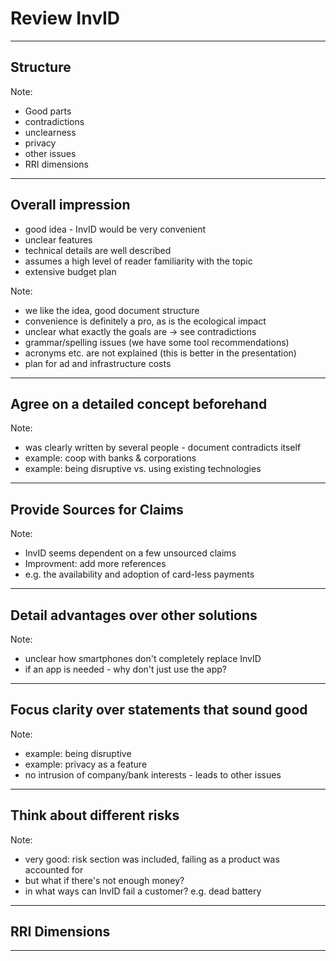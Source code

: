 # Review InvID

---

## Structure

Note:

- Good parts
- contradictions
- unclearness
- privacy
- other issues
- RRI dimensions

---

## Overall impression

- good idea - InvID would be very convenient
- unclear features
- technical details are well described
- assumes a high level of reader familiarity with the topic
- extensive budget plan

Note:

- we like the idea, good document structure
- convenience is definitely a pro, as is the ecological impact
- unclear what exactly the goals are -> see contradictions
- grammar/spelling issues (we have some tool recommendations)
- acronyms etc. are not explained (this is better in the presentation)
- plan for ad and infrastructure costs

---

## Agree on a detailed concept beforehand

Note:

- was clearly written by several people - document contradicts itself
- example: coop with banks & corporations
- example: being disruptive vs. using existing technologies

---

## Provide Sources for Claims

Note:

- InvID seems dependent on a few unsourced claims
- Improvment: add more references
- e.g. the availability and adoption of card-less payments

---

## Detail advantages over other solutions

Note:

- unclear how smartphones don't completely replace InvID
- if an app is needed - why don't just use the app?

---

## Focus clarity over statements that sound good

Note:

- example: being disruptive
- example: privacy as a feature
- no intrusion of company/bank interests - leads to other issues

---

## Think about different risks

Note:

- very good: risk section was included, failing as a product was accounted for
- but what if there's not enough money?
- in what ways can InvID fail a customer? e.g. dead battery

---

## RRI Dimensions


---